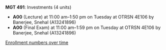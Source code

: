 **MGT 491**: Investments (4 units)

- **A00** (Lecture) at 11:00 am–1:50 pm on Tuesday at OTRSN 4E106 by Banerjee, Snehal (A13241896)
- **A00** (Final Exam) at 11:00 am–1:59 pm on Tuesday at OTRSN 4E106 by Banerjee, Snehal (A13241896)

[Enrollment numbers over time](./MGT491.tsv)
